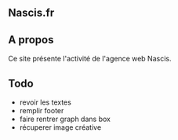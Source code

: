 Nascis.fr
--

A propos
--

Ce site présente l'activité de l'agence web Nascis.

Todo
--
*	revoir les textes
*	remplir footer
*	faire rentrer graph dans box
*	récuperer image créative